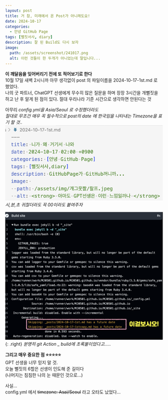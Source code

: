 ```yaml
---
layout: post
title: 거 참, 미래에서 온 Post가 아니래도요!
date: 2024-10-17
categories:
  - 안녕 GitHub Page
tags: [뻘짓서사, diary]
description: 잘 된 Build도 다시 보자
image:
  path: /assets/screenshot/241017.png
  alt: 이런 것들이 한 두개가 아니었는데 말입니다...
---
```

__이 깨달음을 잊어버리기 전에 또 적어보기로 한다__  
10월 17일 새벽 2시니까 아무 생각없이
post 의 파일이름을 2024-10-17-1st.md 로 했었다.  
나의 굿 파트너, ChatGPT 선생에게 무수히 많은 질문을 하며
장장 3시간을 개뻘짓을 하고 난 후 알게 된 점이 있다.
절대 우리나라 기준 시간으로 생각하면 안된다는 것

아무리 _config.yml을 Asia/Seoul 로 수정했더라도  
절대로 무조건 매우 꼭 필수적으로
post의 date 에 한국임을 나타내는 Timezone을 표기 할 것.._  
![..](/assets/screenshot/241017-2.png)_시,분,초 귀찮더라도 꼭 00이라도 붙여주자_  

![...](/assets/screenshot/241017.png){: .right}
_분명히 git Action _ build에 초록불이었다고..._..

__그리고 매우 중요한 점 ⭐️⭐️⭐️⭐️⭐️__  
GPT 선생을 너무 믿지 말 것.  
오늘 뻘짓의 6할은 선생이 인도해 준 길이다  
(나머지는 침침한 나의 눈 때문인 것으로...)  
  
사실...  
config.yml 에서  ~~timezone: Asai/Seoul~~ 라고 오타도 났었다...  
